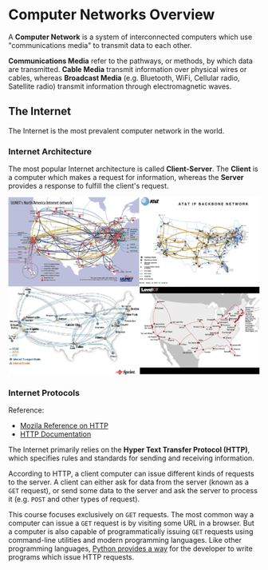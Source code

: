 # Computer Networks Overview

A **Computer Network** is a system of interconnected computers which use "communications media" to transmit data to each other.

**Communications Media** refer to the pathways, or methods, by which data are transmitted. **Cable Media** transmit information over physical wires or cables, whereas **Broadcast Media** (e.g. Bluetooth, WiFi, Cellular radio, Satellite radio) transmit information through electromagnetic waves.

## The Internet

The Internet is the most prevalent computer network in the world.

### Internet Architecture

The most popular Internet architecture is called **Client-Server**. The **Client** is a computer which makes a request for information, whereas the **Server** provides a response to fulfill the client's request.

![some maps of the internet backbone](img/internet-backbone-2000.png)

### Internet Protocols

Reference:

  + [Mozila Reference on HTTP](https://developer.mozilla.org/en-US/docs/Web/HTTP)
  + [HTTP Documentation](http://httpwg.org/specs/)

The Internet primarily relies on the **Hyper Text Transfer Protocol (HTTP)**, which specifies rules and standards for sending and receiving information.

According to HTTP, a client computer can issue different kinds of requests to the server. A client can either ask for data from the server (known as a `GET` request), or send some data to the server and ask the server to process it (e.g. `POST` and other types of request).

This course focuses exclusively on `GET` requests. The most common way a computer can issue a `GET` request is by visiting some URL in a browser. But a computer is also capable of programmatically issuing `GET` requests using command-line utilities and modern programming languages. Like other programming languages, [Python provides a way](/notes/programming-languages/python/packages/requests.md) for the developer to write programs which issue HTTP requests.
